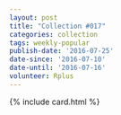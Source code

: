 ```yaml
---
layout: post
title: "Collection #017"
categories: collection
tags: weekly-popular
publish-date: '2016-07-25'
date-since: '2016-07-10'
date-until: '2016-07-16'
volunteer: Rplus
---
```


{% include card.html %}
